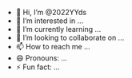- 👋 Hi, I’m @2022YYds
- 👀 I’m interested in ...
- 🌱 I’m currently learning ...
- 💞️ I’m looking to collaborate on ...
- 📫 How to reach me ...
- 😄 Pronouns: ...
- ⚡ Fun fact: ...

<!---
2022YYds/2022YYds is a ✨ special ✨ repository because its `README.md` (this file) appears on your GitHub profile.
You can click the Preview link to take a look at your changes.
--->
